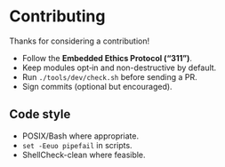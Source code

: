 # Contributing

Thanks for considering a contribution!

- Follow the **Embedded Ethics Protocol (“311”)**.
- Keep modules opt‑in and non-destructive by default.
- Run `./tools/dev/check.sh` before sending a PR.
- Sign commits (optional but encouraged).

## Code style
- POSIX/Bash where appropriate.
- `set -Eeuo pipefail` in scripts.
- ShellCheck-clean where feasible.
